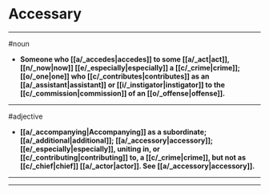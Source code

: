 # Accessary
---
#noun
- **Someone who [[a/_accedes|accedes]] to some [[a/_act|act]], [[n/_now|now]] [[e/_especially|especially]] a [[c/_crime|crime]]; [[o/_one|one]] who [[c/_contributes|contributes]] as an [[a/_assistant|assistant]] or [[i/_instigator|instigator]] to the [[c/_commission|commission]] of an [[o/_offense|offense]].**
---
#adjective
- **[[a/_accompanying|Accompanying]] as a subordinate; [[a/_additional|additional]]; [[a/_accessory|accessory]]; [[e/_especially|especially]], uniting in, or [[c/_contributing|contributing]] to, a [[c/_crime|crime]], but not as [[c/_chief|chief]] [[a/_actor|actor]]. See [[a/_accessory|accessory]].**
---
---

